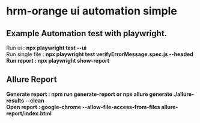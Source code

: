# hrm-orange ui automation simple

<h2>Example Automation test with playwright.</h2>

Run ui : <b>npx playwright test --ui</b></br>
Run single file : <b>npx playwright test verifyErrorMessage.spec.js --headed<b/></br>
Run report : <b>npx playwright show-report</b></br>

<h2>Allure Report</h2>

Generate report : npm run generate-report or npx allure generate ./allure-results --clean</br>
Open report : google-chrome --allow-file-access-from-files allure-report/index.html</br>
